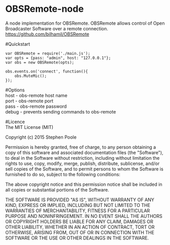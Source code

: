 OBSRemote-node
==============

A node implementation for OBSRemote. OBSRemote allows control of Open Broadcaster Software over a remote connection.
https://github.com/bilhamil/OBSRemote  
  
#Quickstart  

    var OBSRemote = require('./main.js');
    var opts = {pass: "admin", host: "127.0.0.1"};
    var obs = new OBSRemote(opts);
    
    obs.events.on('connect', function(){
	    obs.MuteMic();
    });
  
  
#Options  
host - obs-remote host name  
port - obs-remote port  
pass - obs-remote password  
debug - prevents sending commands to obs-remote  

#Licence  
The MIT License (MIT)

Copyright (c) 2015 Stephen Poole

Permission is hereby granted, free of charge, to any person obtaining a copy
of this software and associated documentation files (the "Software"), to deal
in the Software without restriction, including without limitation the rights
to use, copy, modify, merge, publish, distribute, sublicense, and/or sell
copies of the Software, and to permit persons to whom the Software is
furnished to do so, subject to the following conditions:

The above copyright notice and this permission notice shall be included in all
copies or substantial portions of the Software.

THE SOFTWARE IS PROVIDED "AS IS", WITHOUT WARRANTY OF ANY KIND, EXPRESS OR
IMPLIED, INCLUDING BUT NOT LIMITED TO THE WARRANTIES OF MERCHANTABILITY,
FITNESS FOR A PARTICULAR PURPOSE AND NONINFRINGEMENT. IN NO EVENT SHALL THE
AUTHORS OR COPYRIGHT HOLDERS BE LIABLE FOR ANY CLAIM, DAMAGES OR OTHER
LIABILITY, WHETHER IN AN ACTION OF CONTRACT, TORT OR OTHERWISE, ARISING FROM,
OUT OF OR IN CONNECTION WITH THE SOFTWARE OR THE USE OR OTHER DEALINGS IN THE
SOFTWARE.
